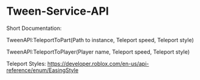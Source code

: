 # Tween-Service-API

Short Documentation:

TweenAPI:TeleportToPart(Path to instance, Teleport speed, Teleport style)

TweenAPI:TeleportToPlayer(Player name, Teleport speed, Teleport style)
  
Teleport Styles:
https://developer.roblox.com/en-us/api-reference/enum/EasingStyle
